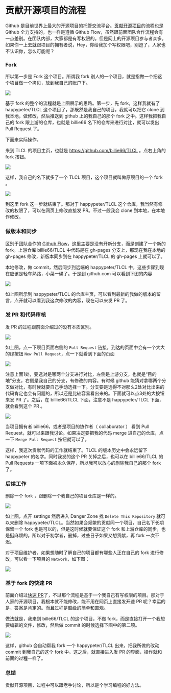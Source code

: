 # 贡献开源项目的流程


Github 是目前世界上最大的开源项目的托管交流平台。[贡献开源项目](https://guides.github.com/activities/contributing-to-open-source/)的流程也是 Github 全力支持的，也一样是遵循 Github Flow，虽然跟前面团队合作流程会有一点差别。在团队内部，大家都是有写权限的。但是网上的开源项目参与者众多。如果你一上去就跟项目的拥有者说，Hey，你给我加个写权限吧，别逗了，人家也不认识你，怎么可能呢？

### Fork

所以第一步是 Fork 这个项目。所谓我 fork 别人的一个项目，就是指做一个把这个项目做一个拷贝，放到我自己的账户下。

![](http://o86bpj665.bkt.clouddn.com/gitbeijing/flow.png)

基于 fork 的整个的流程就是上图展示的思路。第一步，先 fork，这样我就有了 happypeter/TLCL 这个项目了，那既然是我自己的项目，我就可以把它 clone 到我本地，做修改，然后推送到 github 上的我自己的那个 fork 之中。这样我把我自己的 fork 跟上游的仓库，也就是 billie66 名下的仓库来进行对比，就可以发出 Pull Request 了。

下面来实际操作。

来到 TLCL 的项目主页，也就是 <https://github.com/billie66/TLCL> 。点右上角的 fork 按钮。

![](http://o86bpj665.bkt.clouddn.com/gitbeijing/fork.png)

这样，我自己的名下就多了一个 TLCL 项目，这个项目就叫做原项目的一个 fork 。

![](http://o86bpj665.bkt.clouddn.com/gitbeijing/my_fork.png)

到这里 fork 这一步就结束了。那对于 happypeter/TLCL 这个仓库，我当然有修改的权限了，可以在网页上修改直接发 PR。不过一般我会 clone 到本地，在本地作修改。

### 做版本和同步

区别于团队合作的 [Github Flow](http://gitbeijing.com/flow/)，这里主要是没有开新分支，而是创建了一个新的 fork。上游仓库 billie66/TLCL 中代码是在 gh-pages 分支上，那现在我在本地的 gh-pages 修改，新版本同步到在 happypeter/TLCL 的 gh-pages 上就可以了。

本地修改，做 commit，然后同步到远端的 happypeter/TLCL 中，这些步骤到现在应该是轻车熟路，小菜一碟了。于是到 github.com 可以看到下图的内容

![](http://o86bpj665.bkt.clouddn.com/gitbeijing/my_commit.png)

如上图所示到 happypeter/TLCL 的仓库主页，可以看到最新的我做的版本的留言，点开就可以看到我这次修改的内容，现在可以来发 PR 了。

### 发 PR 和代码审核

发 PR 的过程跟前面介绍过的没有本质区别。

![](http://o86bpj665.bkt.clouddn.com/gitbeijing/new_pr.png)

如上图，点一下项目页面右侧的 `Pull Request` 链接，到达的页面中会有一个大大的绿按钮 `New Pull Request`，点一下就看到下面的页面

![](http://o86bpj665.bkt.clouddn.com/gitbeijing/new_pr_view.png)

注意上面1处，要选对是哪两个分支进行对比，左侧是上游分支，也就是“目的地”分支，右侧是我自己的分支，有修改的内容。有时候 github 能猜对拿哪两个分支做对比，有时候就要自己手动选择一下。分支要是选得不对那么2处对比出来的代码肯定也会有问题的，所以还是比较容易看出来的。下面就可以点3处的大按钮来发 PR 了。之后，在 billie66/TLCL 下面，注意不是 happypeter/TLCL 下面，就会看到这个 PR 。

![](http://o86bpj665.bkt.clouddn.com/gitbeijing/tlcl_final_pr.png)

当项目拥有者 billie66，或者是项目的协作者（ collaborator ） 看到 Pull Request，就可以来跟我讨论。如果决定要把我的代码 merge 进自己的仓库，点一下 `Merge Pull Request` 按钮就可以了。

这样，我这次贡献代码的工作就结束了。TLCL 的版本历史中会永远留下 happypeter 的名字。同时我发的这个 PR 关掉之后，也可以在 billie66/TLCL 的 Pull Requests 一项下面被永久保存，所以我可以放心的删除我自己的那个 fork 了。

<!-- 也有时候 merge 按钮是黑的，因为有 confilcts 这个后面可以考虑讲讲 -->

### 后续工作

删除一个 fork ，跟删除一个我自己的项目仓库是一样的。

![](http://o86bpj665.bkt.clouddn.com/gitbeijing/delete_repo.png)

如上图，点开 settings 然后进入 Danger Zone 找 `Delete This Repository` 就可以来删除 happypeter/TLCL。当然如果会频繁的贡献同一个项目，自己名下长期保留一个 fork 也是可以的，但是这时候就要保证这个 fork 和上游仓库的同步，也是挺麻烦的。所以对于初学者，删掉，过些日子如果又想贡献，再 fork 一次不迟。

对于项目维护者，如果想随时了解自己的项目都有哪些人正在自己的 fork 进行修改，可以看一下项目的 `Network`，如下图：

![](http://o86bpj665.bkt.clouddn.com/gitbeijing/network.png)

### 基于 fork 的快速 PR

前面介绍过[快速 PR](https://github.com/blog/1945-quick-pull-requests)了，不过那个流程是基于一个我自己有写权限的项目。那对于人家的开源项目，我根本就不能修改，能不用在网页上直接发开速 PR 呢？幸运的是，答案是肯定的。而且过程是超级的简单和直观。

做法就是，我来到 bille66/TLCL 的这个项目，不做 fork，而是直接打开一个我想要编辑的文件，修改，然后做 commit 的时候选择下图中的第二项。

![](http://o86bpj665.bkt.clouddn.com/gitbeijing/fork_quick_pr.png)

这样，github 会自动帮我 fork 一个 happypeter/TLCL 出来，把我所做的改动 commit 到我自己的这个 fork 中。这之后，就直接进入发 PR 的界面，操作就和前面的过程一样了。

### 总结
贡献开源项目，过程中可以跟老手讨论，所以是个学习编程的好方法。
